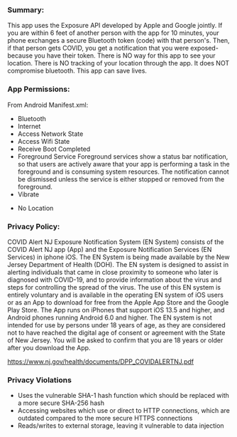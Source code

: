 ### Summary:

This app uses the Exposure API developed by Apple and Google jointly. If you are within 6 feet of another person with the app for 10 minutes, your phone exchanges a secure Bluetooth token (code) with that person's. Then, if that person gets COVID, you get a notification that you were exposed- because you have their token. There is NO way for this app to see your location. There is NO tracking of your location through the app. It does NOT compromise bluetooth. This app can save lives.

### App Permissions:

From Android Manifest.xml:

<uses-feature android:name="android.hardware.bluetooth_le" android:required="true" />
    <uses-feature android:name="android.hardware.bluetooth" />
    <uses-permission android:name="android.permission.BLUETOOTH" />
    <uses-permission android:name="android.permission.INTERNET" />
    <uses-permission android:name="android.permission.ACCESS_NETWORK_STATE" />
    <uses-permission android:name="android.permission.ACCESS_WIFI_STATE" />
    <uses-permission android:name="android.permission.FOREGROUND_SERVICE" />
    <uses-permission android:name="android.permission.VIBRATE" />
    <uses-permission android:name="android.permission.RECEIVE_BOOT_COMPLETED" />

+ Bluetooth
+ Internet
+ Access Network State
+ Access Wifi State
+ Receive Boot Completed
+ Foreground Service
Foreground services show a status bar notification, so that users are actively aware that your app is performing a task in the foreground and is consuming system resources. The notification cannot be dismissed unless the service is either stopped or removed from the foreground.
+ Vibrate
- No Location

### Privacy Policy:

COVID Alert NJ Exposure Notification System (EN System) consists of the COVID Alert NJ app (App) and the Exposure
Notification Services (EN Services) in iphone iOS. The EN System is being made available by the New Jersey
Department of Health (DOH). The EN system is designed to assist in alerting individuals that came in close proximity
to someone who later is diagnosed with COVID-19, and to provide information about the virus and steps for
controlling the spread of the virus.
The use of this EN system is entirely voluntary and is available in the operating EN system of iOS users or as an App
to download for free from the Apple App Store and the Google Play Store. The App runs on iPhones that support iOS
13.5 and higher, and Android phones running Android 6.0 and higher. The EN system is not intended for use by
persons under 18 years of age, as they are considered not to have reached the digital age of consent or agreement
with the State of New Jersey. You will be asked to confirm that you are 18 years or older after you download the
App.

https://www.nj.gov/health/documents/DPP_COVIDALERTNJ.pdf

### Privacy Violations

- Uses the vulnerable SHA-1 hash function which should be replaced with a more secure SHA-256 hash
- Accessing websites which use or direct to HTTP connections, which are outdated compared to the more secure HTTPS connections
- Reads/writes to external storage, leaving it vulnerable to data injection
